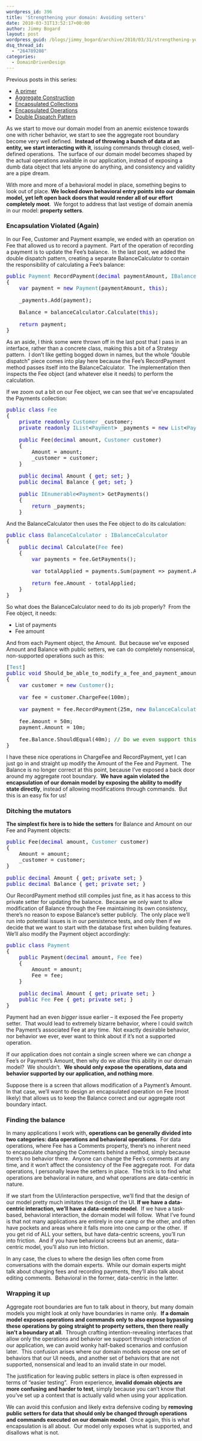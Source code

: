 ```yaml
---
wordpress_id: 396
title: 'Strengthening your domain: Avoiding setters'
date: 2010-03-31T13:52:17+00:00
author: Jimmy Bogard
layout: post
wordpress_guid: /blogs/jimmy_bogard/archive/2010/03/31/strengthening-your-domain-avoiding-setters.aspx
dsq_thread_id:
  - "264789208"
categories:
  - DomainDrivenDesign
---
```

Previous posts in this series:

  * [A primer](http://www.lostechies.com/blogs/jimmy_bogard/archive/2010/02/03/strengthening-your-domain-a-primer.aspx)
  * [Aggregate Construction](http://www.lostechies.com/blogs/jimmy_bogard/archive/2010/02/23/strengthening-your-domain-aggregate-construction.aspx)
  * [Encapsulated Collections](http://www.lostechies.com/blogs/jimmy_bogard/archive/2010/03/10/strengthening-your-domain-encapsulated-collections.aspx)
  * [Encapsulated Operations](http://www.lostechies.com/blogs/jimmy_bogard/archive/2010/03/24/strengthening-your-domain-encapsulating-operations.aspx)
  * [Double Dispatch Pattern](http://www.lostechies.com/blogs/jimmy_bogard/archive/2010/03/30/strengthening-your-domain-the-double-dispatch-pattern.aspx)

As we start to move our domain model from an anemic existence towards one with richer behavior, we start to see the aggregate root boundary become very well defined.&#160; **Instead of throwing a bunch of data at an entity, we start interacting with it**, issuing commands through closed, well-defined operations.&#160; The surface of our domain model becomes shaped by the actual operations available in our application, instead of exposing a dumb data object that lets anyone do anything, and consistency and validity are a pipe dream.

With more and more of a behavioral model in place, something begins to look out of place.  **We locked down behavioral entry points into our domain model, yet left open back doors that would render all of our effort completely moot**.&#160; We forgot to address that last vestige of domain anemia in our model: **property setters**.

### Encapsulation Violated (Again)

In our Fee, Customer and Payment example, we ended with an operation on Fee that allowed us to record a payment.&#160; Part of the operation of recording a payment is to update the Fee’s balance.&#160; In the last post, we added the double dispatch pattern, creating a separate BalanceCalculator to contain the responsibility of calculating a Fee’s balance:

<pre><span style="color: blue">public </span><span style="color: #2b91af">Payment </span>RecordPayment(<span style="color: blue">decimal </span>paymentAmount, <span style="color: #2b91af">IBalanceCalculator </span>balanceCalculator)
{
    <span style="color: blue">var </span>payment = <span style="color: blue">new </span><span style="color: #2b91af">Payment</span>(paymentAmount, <span style="color: blue">this</span>);

    _payments.Add(payment);

    Balance = balanceCalculator.Calculate(<span style="color: blue">this</span>);

    <span style="color: blue">return </span>payment;
}</pre>

[](http://11011.net/software/vspaste)

As an aside, I think some were thrown off in the last post that I pass in an interface, rather than a concrete class, making this a bit of a Strategy pattern.&#160; I don’t like getting bogged down in names, but the whole “double dispatch” piece comes into play here because the Fee’s RecordPayment method passes itself into the BalanceCalculator.&#160; The implementation then inspects the Fee object (and whatever else it needs) to perform the calculation.

If we zoom out a bit on our Fee object, we can see that we’ve encapsulated the Payments collection:

<pre><span style="color: blue">public class </span><span style="color: #2b91af">Fee
</span>{
    <span style="color: blue">private readonly </span><span style="color: #2b91af">Customer </span>_customer;
    <span style="color: blue">private readonly </span><span style="color: #2b91af">IList</span>&lt;<span style="color: #2b91af">Payment</span>&gt; _payments = <span style="color: blue">new </span><span style="color: #2b91af">List</span>&lt;<span style="color: #2b91af">Payment</span>&gt;();

    <span style="color: blue">public </span>Fee(<span style="color: blue">decimal </span>amount, <span style="color: #2b91af">Customer </span>customer)
    {
        Amount = amount;
        _customer = customer;
    }

    <span style="color: blue">public decimal </span>Amount { <span style="color: blue">get</span>; <span style="color: blue">set</span>; }
    <span style="color: blue">public decimal </span>Balance { <span style="color: blue">get</span>; <span style="color: blue">set</span>; }

    <span style="color: blue">public </span><span style="color: #2b91af">IEnumerable</span>&lt;<span style="color: #2b91af">Payment</span>&gt; GetPayments()
    {
        <span style="color: blue">return </span>_payments;
    }</pre>

[](http://11011.net/software/vspaste)

And the BalanceCalculator then uses the Fee object to do its calculation:

<pre><span style="color: blue">public class </span><span style="color: #2b91af">BalanceCalculator </span>: <span style="color: #2b91af">IBalanceCalculator
</span>{
    <span style="color: blue">public decimal </span>Calculate(<span style="color: #2b91af">Fee </span>fee)
    {
        <span style="color: blue">var </span>payments = fee.GetPayments();

        <span style="color: blue">var </span>totalApplied = payments.Sum(payment =&gt; payment.Amount);

        <span style="color: blue">return </span>fee.Amount - totalApplied;
    }
}</pre>

[](http://11011.net/software/vspaste)

So what does the BalanceCalculator need to do its job properly?&#160; From the Fee object, it needs:

  * List of payments
  * Fee amount

And from each Payment object, the Amount.&#160; But because we’ve exposed Amount and Balance with public setters, we can do completely nonsensical, non-supported operations such as this:

<pre>[<span style="color: #2b91af">Test</span>]
<span style="color: blue">public void </span>Should_be_able_to_modify_a_fee_and_payment_amount()
{
    <span style="color: blue">var </span>customer = <span style="color: blue">new </span><span style="color: #2b91af">Customer</span>();

    <span style="color: blue">var </span>fee = customer.ChargeFee(100m);

    <span style="color: blue">var </span>payment = fee.RecordPayment(25m, <span style="color: blue">new </span><span style="color: #2b91af">BalanceCalculator</span>());

    fee.Amount = 50m;
    payment.Amount = 10m;

    fee.Balance.ShouldEqual(40m); <span style="color: green">// Do we even support this?!?
</span>}</pre>

[](http://11011.net/software/vspaste)

I have these nice operations in ChargeFee and RecordPayment, yet I can just go in and straight up modify the Amount of the Fee and Payment.&#160; The Balance is no longer correct at this point, because I’ve exposed a back door around my aggregate root boundary.&#160; **We have again violated the encapsulation of our domain model by exposing the ability to modify state directly**, instead of allowing modifications through commands.&#160; But this is an easy fix for us!

### Ditching the mutators

**The simplest fix here is to hide the setters** for Balance and Amount on our Fee and Payment objects:

<pre><span style="color: blue">public </span>Fee(<span style="color: blue">decimal </span>amount, <span style="color: #2b91af">Customer </span>customer)
{
    Amount = amount;
    _customer = customer;
}

<span style="color: blue">public decimal </span>Amount { <span style="color: blue">get</span>; <span style="color: blue">private set</span>; }
<span style="color: blue">public decimal </span>Balance { <span style="color: blue">get</span>; <span style="color: blue">private set</span>; }</pre>

[](http://11011.net/software/vspaste)

Our RecordPayment method still compiles just fine, as it has access to this private setter for updating the balance.&#160; Because we only want to allow modification of Balance through the Fee maintaining its own consistency, there’s no reason to expose Balance’s setter publicly.&#160; The only place we’ll run into potential issues is in our persistence tests, and only then if we decide that we want to start with the database first when building features.&#160; We’ll also modify the Payment object accordingly:

<pre><span style="color: blue">public class </span><span style="color: #2b91af">Payment
</span>{
    <span style="color: blue">public </span>Payment(<span style="color: blue">decimal </span>amount, <span style="color: #2b91af">Fee </span>fee)
    {
        Amount = amount;
        Fee = fee;
    }

    <span style="color: blue">public decimal </span>Amount { <span style="color: blue">get</span>; <span style="color: blue">private set</span>; }
    <span style="color: blue">public </span><span style="color: #2b91af">Fee </span>Fee { <span style="color: blue">get</span>; <span style="color: blue">private set</span>; }
}</pre>

[](http://11011.net/software/vspaste)

Payment had an even _bigger_ issue earlier – it exposed the Fee property setter.&#160; That would lead to extremely bizarre behavior, where I could switch the Payment’s associated Fee at any time.&#160; Not exactly desirable behavior, nor behavior we ever, ever want to think about if it’s not a supported operation.

If our application does not contain a single screen where we can _change_ a Fee’s or Payment’s Amount, then why do we allow this ability in our domain model?&#160; We shouldn’t.&#160; **We should only expose the operations, data and behavior supported by our application, and nothing more**.

Suppose there is a screen that allows modification of a Payment’s Amount.&#160; In that case, we’ll want to design an encapsulated operation on Fee (most likely) that allows us to keep the Balance correct and our aggregate root boundary intact.

### Finding the balance

In many applications I work with, **operations can be generally divided into two categories: data operations and behavioral operations**.&#160; For data operations, where Fee has a Comments property, there’s no inherent need to encapsulate changing the Comments behind a method, simply because there’s no behavior there.&#160; Anyone can change the Fee’s comments at any time, and it won’t affect the consistency of the Fee aggregate root.&#160; For data operations, I personally leave the setters in place.&#160; The trick is to find what operations are behavioral in nature, and what operations are data-centric in nature.

If we start from the UI/interaction perspective, we’ll find that the design of our model pretty much imitates the design of the UI.  **If we have a data-centric interaction, we’ll have a data-centric model**.&#160; If we have a task-based, behavioral interaction, the domain model will follow.&#160; What I’ve found is that not many applications are entirely in one camp or the other, and often have pockets and areas where it falls more into one camp or the other.&#160; If you get rid of ALL your setters, but have data-centric screens, you’ll run into friction.&#160; And if you have behavioral screens but an anemic, data-centric model, you’ll also run into friction.

In any case, the clues to where the design lies often come from conversations with the domain experts.&#160; While our domain experts might talk about charging fees and recording payments, they’ll also talk about editing comments.&#160; Behavioral in the former, data-centric in the latter.

### Wrapping it up

Aggregate root boundaries are fun to talk about in theory, but many domain models you might look at only have boundaries in name only.&#160; **If a domain model exposes operations and commands only to also expose bypassing these operations by going straight to property setters, then there really isn’t a boundary at all**.&#160; Through crafting intention-revealing interfaces that allow only the operations and behavior we support through interaction of our application, we can avoid wonky half-baked scenarios and confusion later.&#160; This confusion arises where our domain models expose one set of behaviors that our UI needs, and another set of behaviors that are not supported, nonsensical and lead to an invalid state in our model.

The justification for leaving public setters in place is often expressed in terms of “easier testing”.&#160; From experience, **invalid domain objects are more confusing and harder to test**, simply because you can’t know that you’ve set up a context that is actually valid when using your application.

We can avoid this confusion and likely extra defensive coding by **removing public setters for data that should only be changed through operations and commands executed on our domain model**.&#160; Once again, this is what encapsulation is all about.&#160; Our model only exposes what is supported, and disallows what is not.